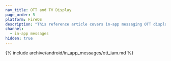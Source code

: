 ```yaml
---
nav_title: OTT and TV Display
page_order: 5
platform: FireOS
description: "This reference article covers in-app messaging OTT display information for your Android application."
channel:
  - in-app messages
hidden: true
---
```


{% include archive/android/in_app_messages/ott_iam.md %}
